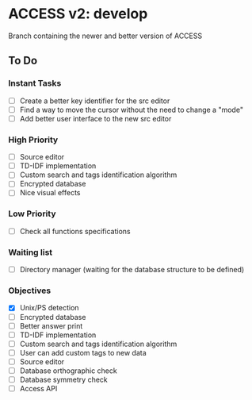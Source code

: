 # ACCESS v2: develop

Branch containing the newer and better version of ACCESS

## To Do

### Instant Tasks
- [ ] Create a better key identifier for the src editor
- [ ] Find a way to move the cursor without the need to change a "mode"
- [ ] Add better user interface to the new src editor

### High Priority
- [ ] Source editor
- [ ] TD-IDF implementation
- [ ] Custom search and tags identification algorithm
- [ ] Encrypted database
- [ ] Nice visual effects

### Low Priority
- [ ] Check all functions specifications

### Waiting list
- [ ] Directory manager (waiting for the database structure to be defined)

### Objectives
- [X] Unix/PS detection
- [ ] Encrypted database
- [ ] Better answer print
- [ ] TD-IDF implementation
- [ ] Custom search and tags identification algorithm
- [ ] User can add custom tags to new data
- [ ] Source editor
- [ ] Database orthographic check
- [ ] Database symmetry check
- [ ] Access API
